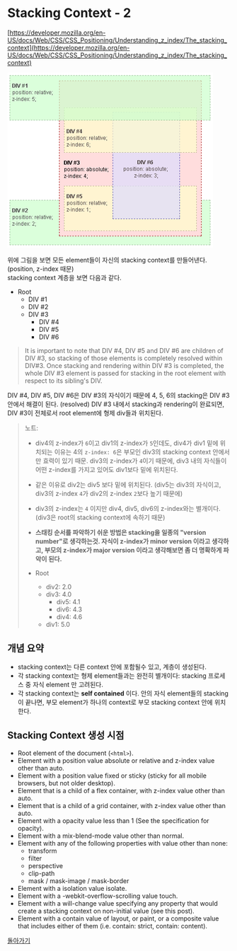 # Stacking Context - 2

[https://developer.mozilla.org/en-US/docs/Web/CSS/CSS_Positioning/Understanding_z_index/The_stacking_context](https://developer.mozilla.org/en-US/docs/Web/CSS/CSS_Positioning/Understanding_z_index/The_stacking_context)

![understanding_zindex_04.png](./understanding_zindex_04.png)

위에 그림을 보면 모든 element들이 자신의 stacking context를 만들어낸다. (position, z-index 때문)  
stacking context 계층을 보면 다음과 같다.

- Root
  - DIV #1
  - DIV #2
  - DIV #3
    - DIV #4
    - DIV #5
    - DIV #6

> It is important to note that DIV #4, DIV #5 and DIV #6 are children of DIV #3, so stacking of those elements is completely resolved within DIV#3. Once stacking and rendering within DIV #3 is completed, the whole DIV #3 element is passed for stacking in the root element with respect to its sibling's DIV.

DIV #4, DIV #5, DIV #6은  DIV #3의 자식이기 때문에 4, 5, 6의 stacking은 DIV #3 안에서 해결이 된다. (resolved) DIV #3 내에서 stacking과 rendering이 완료되면, DIV #3이 전체로서 root element에 형제 div들과 위치된다.

> 노트:  
>
> - div4의 z-index가 `6`이고 div1의 z-index가 `5`인데도, div4가 div1 밑에 위치되는 이유는 4의 `z-index: 6`은 부모인 div3의 stacking context 안에서만 효력이 있기 때문. div3의 z-index가 `4`이기 때문에, div3 내의 자식들이 어떤 z-index를 가지고 있어도 div1보다 밑에 위치된다.
> - 같은 이유로 div2는 div5 보다 밑에 위치된다. (div5는 div3의 자식이고, div3의 z-index `4`가 div2의 z-index `2`보다 높기 때문에)
> - div3의 z-index는 `4` 이지만 div4, div5, div6의 z-index와는 별개이다. (div3은 root의 stacking context에 속하기 때문)
> - __스태킹 순서를 파악하기 쉬운 방법은 stacking을 일종의 "version number"로 생각하는것. 자식이 z-index가 minor version 이라고 생각하고, 부모의 z-index가 major version 이라고 생각해보면 좀 더 명확하게 파악이 된다.__
>
> - Root
>   - div2: 2.0
>   - div3: 4.0
>     - div5: 4.1
>     - div6: 4.3
>     - div4: 4.6
>   - div1: 5.0


## 개념 요약

- stacking context는 다른 context 안에 포함될수 있고, 계층이 생성된다.
- 각 stacking context는 형제 element들과는 완전히 별개이다: stacking 프로세스 중 자식 element 만 고려된다.
- 각 stacking context는 __self contained__ 이다. 안의 자식 element들의 stacking이 끝나면, 부모 element가 하나의 context로 부모 stacking context 안에 위치한다.

## Stacking Context 생성 시점

- Root element of the document (`<html>`).
- Element with a position value absolute or relative and z-index value other than auto.
- Element with a position value fixed or sticky (sticky for all mobile browsers, but not older desktop).
- Element that is a child of a flex container, with z-index value other than auto.
- Element that is a child of a grid container, with z-index value other than auto.
- Element with a opacity value less than 1 (See the specification for opacity).
- Element with a mix-blend-mode value other than normal.
- Element with any of the following properties with value other than none:
  - transform
  - filter
  - perspective
  - clip-path
  - mask / mask-image / mask-border
- Element with a isolation value isolate.
- Element with a -webkit-overflow-scrolling value touch.
- Element with a will-change value specifying any property that would create a stacking context on non-initial value (see this post).
- Element with a contain value of layout, or paint, or a composite value that includes either of them (i.e. contain: strict, contain: content).

[돌아가기](./README.md)
